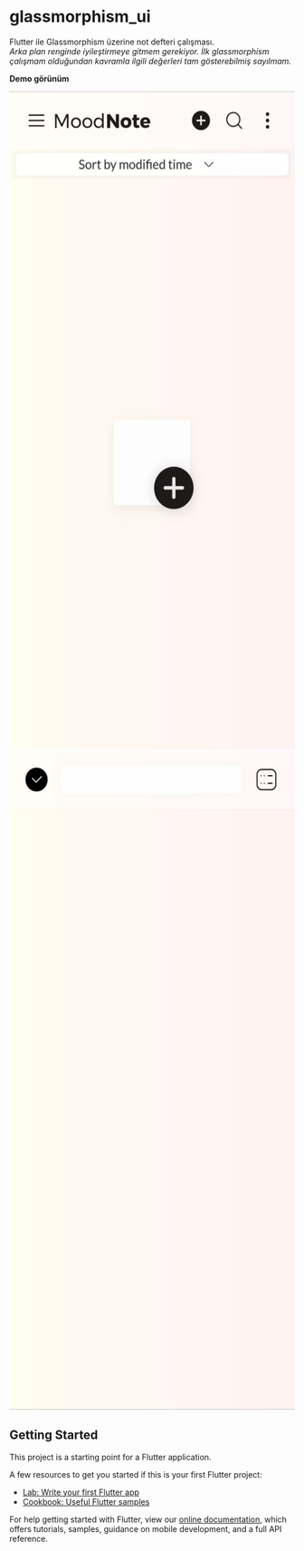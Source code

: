 # glassmorphism_ui

Flutter ile Glassmorphism üzerine not defteri çalışması.
</br>
<i> Arka plan renginde iyileştirmeye gitmem gerekiyor. İlk glassmorphism çalışmam olduğundan kavramla ilgili değerleri tam gösterebilmiş sayılmam. </i>

<b> Demo görünüm </b>

<img src="https://github.com/berkipekoglu/Flutter-Glassmorphism-Notepad/blob/main/1.jpg" width="540" height="1162" alt="berk ipekoglu" /> <img src="https://github.com/berkipekoglu/Flutter-Glassmorphism-Notepad/blob/main/2.jpg" width="540" height="1162" alt="berk ipekoglu" />

## Getting Started

This project is a starting point for a Flutter application.

A few resources to get you started if this is your first Flutter project:

- [Lab: Write your first Flutter app](https://flutter.dev/docs/get-started/codelab)
- [Cookbook: Useful Flutter samples](https://flutter.dev/docs/cookbook)

For help getting started with Flutter, view our
[online documentation](https://flutter.dev/docs), which offers tutorials,
samples, guidance on mobile development, and a full API reference.
